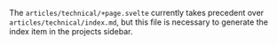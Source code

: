 The `articles/technical/+page.svelte` currently takes precedent over `articles/technical/index.md`, but this file is necessary to generate the index item in the projects sidebar.
